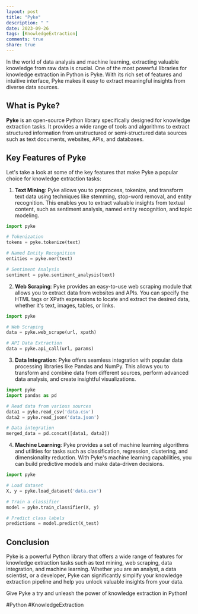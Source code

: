 ```yaml
---
layout: post
title: "Pyke"
description: " "
date: 2023-09-26
tags: [KnowledgeExtraction]
comments: true
share: true
---
```


In the world of data analysis and machine learning, extracting valuable knowledge from raw data is crucial. One of the most powerful libraries for knowledge extraction in Python is Pyke. With its rich set of features and intuitive interface, Pyke makes it easy to extract meaningful insights from diverse data sources.

## What is Pyke?

**Pyke** is an open-source Python library specifically designed for knowledge extraction tasks. It provides a wide range of tools and algorithms to extract structured information from unstructured or semi-structured data sources such as text documents, websites, APIs, and databases.

## Key Features of Pyke

Let's take a look at some of the key features that make Pyke a popular choice for knowledge extraction tasks:

1. **Text Mining**: Pyke allows you to preprocess, tokenize, and transform text data using techniques like stemming, stop-word removal, and entity recognition. This enables you to extract valuable insights from textual content, such as sentiment analysis, named entity recognition, and topic modeling.

```python
import pyke

# Tokenization
tokens = pyke.tokenize(text)

# Named Entity Recognition
entities = pyke.ner(text)

# Sentiment Analysis
sentiment = pyke.sentiment_analysis(text)
```

2. **Web Scraping**: Pyke provides an easy-to-use web scraping module that allows you to extract data from websites and APIs. You can specify the HTML tags or XPath expressions to locate and extract the desired data, whether it's text, images, tables, or links.

```python
import pyke

# Web Scraping
data = pyke.web_scrape(url, xpath)

# API Data Extraction
data = pyke.api_call(url, params)
```

3. **Data Integration**: Pyke offers seamless integration with popular data processing libraries like Pandas and NumPy. This allows you to transform and combine data from different sources, perform advanced data analysis, and create insightful visualizations.

```python
import pyke
import pandas as pd

# Read data from various sources
data1 = pyke.read_csv('data.csv')
data2 = pyke.read_json('data.json')

# Data integration
merged_data = pd.concat([data1, data2])
```

4. **Machine Learning**: Pyke provides a set of machine learning algorithms and utilities for tasks such as classification, regression, clustering, and dimensionality reduction. With Pyke's machine learning capabilities, you can build predictive models and make data-driven decisions.

```python
import pyke

# Load dataset
X, y = pyke.load_dataset('data.csv')

# Train a classifier
model = pyke.train_classifier(X, y)

# Predict class labels
predictions = model.predict(X_test)
```

## Conclusion

Pyke is a powerful Python library that offers a wide range of features for knowledge extraction tasks such as text mining, web scraping, data integration, and machine learning. Whether you are an analyst, a data scientist, or a developer, Pyke can significantly simplify your knowledge extraction pipeline and help you unlock valuable insights from your data.

Give Pyke a try and unleash the power of knowledge extraction in Python!

#Python #KnowledgeExtraction